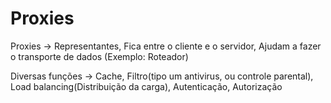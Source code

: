 # Proxies

Proxies -> Representantes, Fica entre o cliente e o servidor, Ajudam a fazer o transporte de dados (Exemplo: Roteador) <br>

Diversas funções -> Cache, Filtro(tipo um antivirus, ou controle parental), Load balancing(Distribuição da carga), Autenticação, Autorização